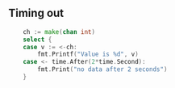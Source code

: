 ## Timing out

```go
	ch := make(chan int)
	select {
	case v := <-ch:
		fmt.Printf("Value is %d", v)
	case <- time.After(2*time.Second):
		fmt.Print("no data after 2 seconds")
	}
```

<span class="fragment current-only" data-code-focus="5"></span>
